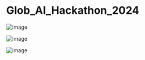 # Glob_AI_Hackathon_2024
![image](https://github.com/HinalBoradTR/Glob_AI_Hackathon_2024/assets/142394041/d0626ba3-628c-4552-bb7f-ec1a2a78e25c)

![image](https://github.com/HinalBoradTR/Glob_AI_Hackathon_2024/assets/142394041/d1ad4dd8-a1d5-4998-ba56-1cb2ee65fdbb)

![image](https://github.com/HinalBoradTR/Glob_AI_Hackathon_2024/assets/142394041/7870772a-23e8-4083-876f-57a33c159394)


